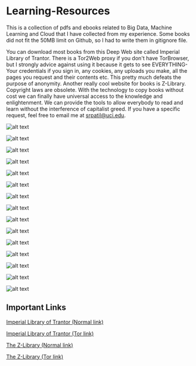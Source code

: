 # Learning-Resources

This is a collection of pdfs and ebooks related to Big Data, Machine Learning and Cloud that I have collected from my experience. Some books did not fit the 50MB limit on Github, so I had to write them in gitignore file.

You can download most books from this Deep Web site called Imperial Library of Trantor. There is a Tor2Web proxy if you don't have TorBrowser, but I strongly advice against using it because it gets to see EVERYTHING- Your credentials if you sign in, any cookies, any uploads you make, all the pages you request and their contents etc. This pretty much defeats the purpose of anonymity. Another really cool website for books is Z-Library. Copyright laws are obsolete. With the technology to copy books without cost we can finally have universal access to the knowledge and enlightenment. We can provide the tools to allow everybody to read and learn without the interference of capitalist greed. If you have a specific request, feel free to email me at srpatil@uci.edu.

![alt text](./Images/Data_Heirarchy.png)

![alt text](./Images/Seven_layers.jpeg)

![alt text](./Images/git_cheat_sheet.jpeg)

![alt text](./Images/Full_Stack.png)

![alt text](./Images/basic_linux_commands.jpeg)

![alt text](./Images/ML_Mindmap.jpeg)

![alt text](./Images/ML_stack.png)

![alt text](./Images/types_of_database.png)

![alt text](./Images/document_vs_relational.jpeg)

![alt text](./Images/data-analytics-pipeline.png)

![alt text](./Images/Big-data-pipelines.jpeg)

![alt text](./Images/data-engg-stack.jpeg)

![alt text](./Images/kafka-streams.png)

![alt text](./Images/kubernetes-layer.png)

![alt text](./Images/spark-kubernetes.jpeg)


## Important Links

[Imperial Library of Trantor (Normal link)](https://trantor.is/about/)

[Imperial Library of Trantor (Tor link)](http://xfmro77i3lixucja.onion/)

[The Z-Library (Normal link)](https://z-lib.org/)

[The Z-Library (Tor link)](http://loginlibhuwhnmis.onion/)